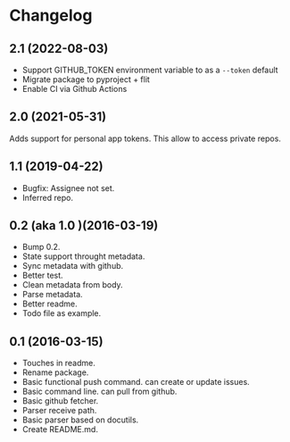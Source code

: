 Changelog
=========

2.1 (2022-08-03)
----------------

- Support GITHUB_TOKEN environment variable to as a `--token` default
- Migrate package to pyproject + flit
- Enable CI via Github Actions


2.0 (2021-05-31)
----------------

Adds support for personal app tokens. This allow to access private repos.


1.1 (2019-04-22)
----------------

- Bugfix: Assignee not set.
- Inferred repo.


0.2 (aka 1.0 )(2016-03-19)
--------------------------

- Bump 0.2.
- State support throught metadata.
- Sync metadata with github.
- Better test.
- Clean metadata from body.
- Parse metadata.
- Better readme.
- Todo file as example.


0.1 (2016-03-15)
----------------
- Touches in readme.
- Rename package.
- Basic functional push command. can create or update issues.
- Basic command line. can pull from github.
- Basic github fetcher.
- Parser receive path.
- Basic parser based on docutils.
- Create README.md.


